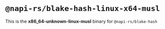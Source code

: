 # `@napi-rs/blake-hash-linux-x64-musl`

This is the **x86_64-unknown-linux-musl** binary for `@napi-rs/blake-hash`
